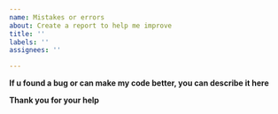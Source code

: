 ```yaml
---
name: Mistakes or errors
about: Create a report to help me improve
title: ''
labels: ''
assignees: ''

---
```


**If u found a bug or can make my code better, you can describe it here**

**Thank you for your help**
